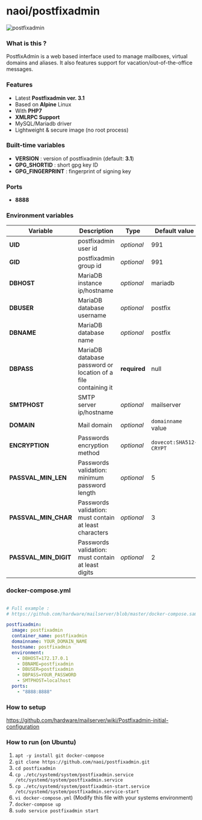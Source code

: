 # naoi/postfixadmin

![postfixadmin](http://i.imgur.com/UCtvKHR.png "postfixadmin")

### What is this ?

PostfixAdmin is a web based interface used to manage mailboxes, virtual domains and aliases. It also features support for vacation/out-of-the-office messages.

### Features

- Latest **Postfixadmin ver. 3.1**
- Based on **Alpine** Linux
- With **PHP7**
- **XMLRPC Support**
- MySQL/Mariadb driver
- Lightweight & secure image (no root process)

### Built-time variables

- **VERSION** : version of postfixadmin (default: **3.1**)
- **GPG_SHORTID** : short gpg key ID
- **GPG_FINGERPRINT** : fingerprint of signing key

### Ports

- **8888**

### Environment variables

| Variable | Description | Type | Default value |
| -------- | ----------- | ---- | ------------- |
| **UID** | postfixadmin user id | *optional* | 991
| **GID** | postfixadmin group id | *optional* | 991
| **DBHOST** | MariaDB instance ip/hostname | *optional* | mariadb
| **DBUSER** | MariaDB database username | *optional* | postfix
| **DBNAME** | MariaDB database name | *optional* | postfix
| **DBPASS** | MariaDB database password or location of a file containing it | **required** | null
| **SMTPHOST** | SMTP server ip/hostname | *optional* | mailserver
| **DOMAIN** | Mail domain | *optional* | `domainname` value
| **ENCRYPTION** | Passwords encryption method | *optional* | `dovecot:SHA512-CRYPT`
| **PASSVAL_MIN_LEN** | Passwords validation: minimum password length | *optional* | 5
| **PASSVAL_MIN_CHAR** | Passwords validation: must contain at least characters | *optional* | 3
| **PASSVAL_MIN_DIGIT** | Passwords validation: must contain at least digits | *optional* | 2

### docker-compose.yml

```yml

# Full example :
# https://github.com/hardware/mailserver/blob/master/docker-compose.sample.yml

postfixadmin:
  image: postfixadmin
  container_name: postfixadmin
  domainname: YOUR_DOMAIN_NAME
  hostname: postfixadmin
  environment:
    - DBHOST=172.17.0.1
    - DBNAME=postfixadmin
    - DBUSER=postfixadmin
    - DBPASS=YOUR_PASSWORD
    - SMTPHOST=localhost
  ports:
    - "8888:8888"
```

### How to setup

https://github.com/hardware/mailserver/wiki/Postfixadmin-initial-configuration

### How to run (on Ubuntu)

1. `apt -y install git docker-compose`
2. `git clone https://github.com/naoi/postfixadmin.git`
3. `cd postfixadmin`
4. `cp ./etc/systemd/system/postfixadmin.service /etc/systemd/system/postfixadmin.service`
5. `cp ./etc/systemd/system/postfixadmin-start.service /etc/systemd/system/postfixadmin.service-start`
6. `vi docker-compose.yml` (Modify this file with your systems environment)
7. `docker-compose up`
8. `sudo service postfixadmin start`